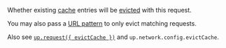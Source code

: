 Whether existing [cache](https://unpoly.com/caching) entries will be [evicted](https://unpoly.com/caching#eviction) with this request.

You may also pass a [URL pattern](https://unpoly.com/url-patterns) to only evict matching requests.

Also see [`up.request({ evictCache })`](https://unpoly.com/up.request#options.evictCache) and `up.network.config.evictCache`.
